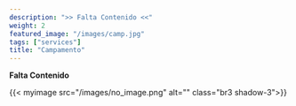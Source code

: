 ```yaml
---
description: ">> Falta Contenido <<"
weight: 2
featured_image: "/images/camp.jpg"
tags: ["services"]
title: "Campamento"
---
```

**Falta Contenido**

{{< myimage src="/images/no_image.png" alt="" class="br3 shadow-3">}}
